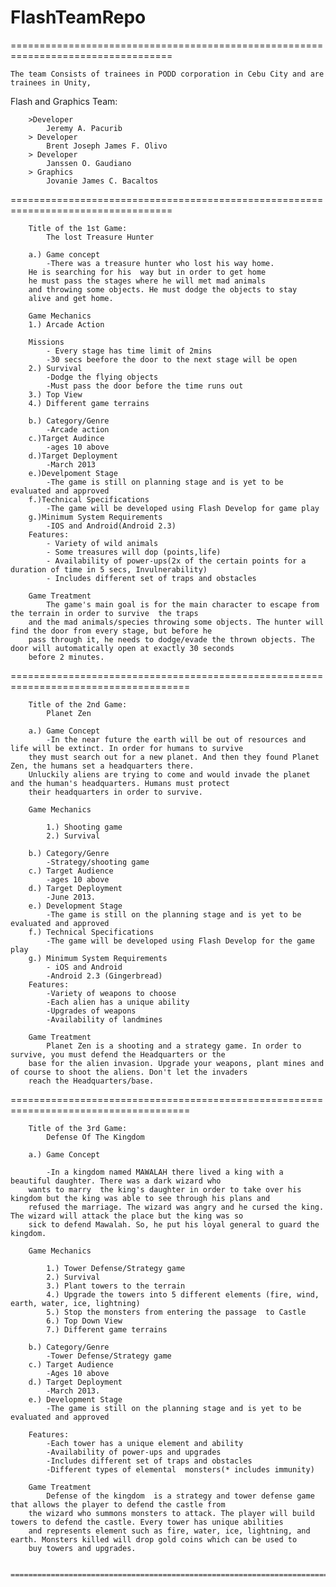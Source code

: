 FlashTeamRepo
=============

==================================================================================
  	
	The team Consists of trainees in PODD corporation in Cebu City and are trainees in Unity,
Flash and Graphics Team:

		>Developer
			Jeremy A. Pacurib
		> Developer
			Brent Joseph James F. Olivo
		> Developer
			Janssen O. Gaudiano
 		> Graphics
			Jovanie James C. Bacaltos

==================================================================================
		
		Title of the 1st Game:
			The lost Treasure Hunter

		a.) Game concept
			-There was a treasure hunter who lost his way home. 
		He is searching for his  way but in order to get home
		he must pass the stages where he will met mad animals
		and throwing some objects. He must dodge the objects to stay
		alive and get home.

		Game Mechanics
		1.) Arcade Action
 		
		Missions
			- Every stage has time limit of 2mins
			-30 secs beefore the door to the next stage will be open
		2.) Survival
			-Dodge the flying objects
			-Must pass the door before the time runs out
		3.) Top View
		4.) Different game terrains

		b.) Category/Genre
			-Arcade action
		c.)Target Audince
			-ages 10 above
		d.)Target Deployment
			-March 2013 
		e.)Develpoment Stage
			-The game is still on planning stage and is yet to be evaluated and approved
		f.)Technical Specifications
			-The game will be developed using Flash Develop for game play
		g.)Minimum System Requirements
			-IOS and Android(Android 2.3)
		Features:
			- Variety of wild animals
			- Some treasures will dop (points,life)
			- Availability of power-ups(2x of the certain points for a duration of time in 5 secs, Invulnerability)
			- Includes different set of traps and obstacles
		
		Game Treatment
			The game's main goal is for the main character to escape from the terrain in order to survive  the traps
		and the mad animals/species throwing some objects. The hunter will find the door from every stage, but before he
		pass through it, he needs to dodge/evade the thrown objects. The door will automatically open at exactly 30 seconds
		before 2 minutes.

=====================================================================================

		Title of the 2nd Game: 
			Planet Zen

		a.) Game Concept
			-In the near future the earth will be out of resources and life will be extinct. In order for humans to survive 
		they must search out for a new planet. And then they found Planet Zen, the humans set a headquarters there. 
		Unluckily aliens are trying to come and would invade the planet and the human's headquarters. Humans must protect 
		their headquarters in order to survive.

		Game Mechanics
			
			1.) Shooting game
			2.) Survival
		
		b.) Category/Genre
			-Strategy/shooting game
		c.) Target Audience
			-ages 10 above
		d.) Target Deployment
 			-June 2013.
		e.) Development Stage
			-The game is still on the planning stage and is yet to be evaluated and approved
		f.) Technical Specifications
			-The game will be developed using Flash Develop for the game play
		g.) Minimum System Requirements		
			- iOS and Android 
			-Android 2.3 (Gingerbread)
		Features:
			-Variety of weapons to choose
			-Each alien has a unique ability
			-Upgrades of weapons
			-Availability of landmines
		
		Game Treatment
			Planet Zen is a shooting and a strategy game. In order to survive, you must defend the Headquarters or the 
		base for the alien invasion. Upgrade your weapons, plant mines and of course to shoot the aliens. Don't let the invaders
		reach the Headquarters/base.
=====================================================================================

		Title of the 3rd Game:
			Defense Of The Kingdom

		a.) Game Concept

			-In a kingdom named MAWALAH there lived a king with a beautiful daughter. There was a dark wizard who
		wants to marry  the king's daughter in order to take over his kingdom but the king was able to see through his plans and 
		refused the marriage. The wizard was angry and he cursed the king. The wizard will attack the place but the king was so 
		sick to defend Mawalah. So, he put his loyal general to guard the kingdom.

		Game Mechanics

			1.) Tower Defense/Strategy game
			2.) Survival
			3.) Plant towers to the terrain 
			4.) Upgrade the towers into 5 different elements (fire, wind, earth, water, ice, lightning)
			5.) Stop the monsters from entering the passage  to Castle
			6.) Top Down View
			7.) Different game terrains 
		
		b.) Category/Genre
			-Tower Defense/Strategy game
		c.) Target Audience
		 	-Ages 10 above
		d.) Target Deployment
			-March 2013.
		e.) Development Stage
			-The game is still on the planning stage and is yet to be evaluated and approved

		Features:
			-Each tower has a unique element and ability
			-Availability of power-ups and upgrades
			-Includes different set of traps and obstacles
			-Different types of elemental  monsters(* includes immunity)

		Game Treatment
			Defense of the kingdom  is a strategy and tower defense game that allows the player to defend the castle from
		the wizard who summons monsters to attack. The player will build towers to defend the castle. Every tower has unique abilities
		and represents element such as fire, water, ice, lightning, and earth. Monsters killed will drop gold coins which can be used to
		buy towers and upgrades.  

		=====================================================================================
